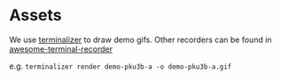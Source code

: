 # Assets

We use [terminalizer](https://github.com/faressoft/terminalizer) to draw demo gifs.
Other recorders can be found in [awesome-terminal-recorder](https://github.com/orangekame3/awesome-terminal-recorder?tab=readme-ov-file)

e.g. `terminalizer render demo-pku3b-a -o demo-pku3b-a.gif`
